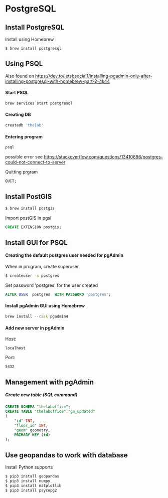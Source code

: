 # PostgreSQL

## Install PostgreSQL

Install using Homebrew

```
$ brew install postgresql
```



## Using PSQL

Also found on https://dev.to/letsbsocial1/installing-pgadmin-only-after-installing-postgresql-with-homebrew-part-2-4k44

#### Start PSQL

```bash
brew services start postgresql
```

#### Creating DB

```bash
createdb 'thelab'
```

#### Entering program

```bash
psql
```

possible error see https://stackoverflow.com/questions/13410686/postgres-could-not-connect-to-server

Quitting prgram

```sql
QUIT;
```



## Install PostGIS

```bash
$ brew install postgis
```

Import postGIS in pgsl

```sql
CREATE EXTENSION postgis;
```



## Install GUI for PSQL

#### Creating the default postgres user needed for pgAdmin

When in program, create superuser

```bash
$ createuser -s postgres
```

Set password 'postgres' for the user created

```sql
ALTER USER  postgres  WITH PASSWORD 'postgres';
```

#### Install pgAdmin GUI using Homebrew

```bash
brew install --cask pgadmin4
```

#### Add new server in pgAdmin

Host: 

```
localhost
```

Port:

```
5432
```



## Management with pgAdmin

##### Create new table (SQL command)

```sql
CREATE SCHEMA "thelaboffice";
CREATE TABLE "thelaboffice"."ga_updated"
(
    "id" INT,
    "floor_id" INT,
    "geom" geometry,
    PRIMARY KEY (id)
);

```



## Use geopandas to work with database

Install Python supports

```bash
$ pip3 install geopandas
$ pip3 install numpy
$ pip3 install matplotlib
$ pip3 install psycopg2
```

